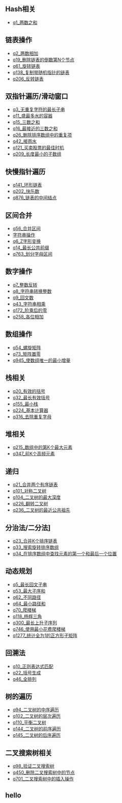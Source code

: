 ## Hash相关
+ [q1_两数之和](https://github.com/dongbeiyewu/leetcode/blob/master/hash%E7%9B%B8%E5%85%B3/%5Bq1_%E4%B8%A4%E6%95%B0%E4%B9%8B%E5%92%8C/%5Bq1_%E4%B8%A4%E6%95%B0%E4%B9%8B%E5%92%8C.md)


## 链表操作
+ [q2_两数相加](https://github.com/dongbeiyewu/leetcode/blob/master/%E9%93%BE%E8%A1%A8%E6%93%8D%E4%BD%9C/q2_%E4%B8%A4%E6%95%B0%E7%9B%B8%E5%8A%A0/q2_%E4%B8%A4%E6%95%B0%E7%9B%B8%E5%8A%A0.md)
+ [q19_删除链表的倒数第N个节点](https://github.com/dongbeiyewu/leetcode/blob/master/%E9%93%BE%E8%A1%A8%E6%93%8D%E4%BD%9C/q19_%E5%88%A0%E9%99%A4%E9%93%BE%E8%A1%A8%E7%9A%84%E5%80%92%E6%95%B0%E7%AC%ACN%E4%B8%AA%E8%8A%82%E7%82%B9/q19_%E5%88%A0%E9%99%A4%E9%93%BE%E8%A1%A8%E7%9A%84%E5%80%92%E6%95%B0%E7%AC%ACN%E4%B8%AA%E8%8A%82%E7%82%B9%2Cmd)
+ [q61_旋转链表]()
+ [q138_复制带随机指针的链表]()
+ [q206_反转链表]()

## 双指针遍历/滑动窗口

+ [q3_无重复字符的最长子串]()
+ [q11_盛最多水的容器]()
+ [q15_三数之和]()
+ [q16_最接近的三数之和]()
+ [q26_删除排序数组中的重复项]()
+ [q42_接雨水]()
+ [q121_买卖股票的最佳时机]()
+ [q209_长度最小的子数组]()

## 快慢指针遍历

+ [q141_环形链表]()
+ [q202_快乐数]()
+ [q876_链表的中间结点]()


## 区间合并

+ [q56_合并区间]()
+ [字符串操作]()
+ [q6_Z字形变换]()
+ [q14_最长公共前缀]()
+ [q763_划分字母区间]()
  
## 数字操作

+ [q7_整数反转]()
+ [q8_字符串转换整数]()
+ [q9_回文数]()
+ [q43_字符串相乘]()
+ [q172_阶乘后的零]()
+ [q258_各位相加]()

## 数组操作

+ [q54_螺旋矩阵]()
+ [q73_矩阵置零]()
+ [q945_使数组唯一的最小增量]()
## 栈相关

+ [q20_有效的括号]()
+ [q32_最长有效括号]()
+ [q155_最小栈]()
+ [q224_基本计算器]()
+ [q316_去除重复字母]()
## 堆相关

+ [q215_数组中的第K个最大元素]()
+ [q347_前K个高频元素]()
  
## 递归

+ [q21_合并两个有序链表]()
+ [q101_对称二叉树]()
+ [q104_二叉树的最大深度]()
+ [q226_翻转二叉树]()
+ [q236_二叉树的最近公共祖先]()
  
## 分治法/二分法]

+ [q23_合并K个排序链表]()
+ [q33_搜索旋转排序数组]()
+ [q34_在排序数组中查找元素的第一个和最后一个位置]()


## 动态规划

+ [q5_最长回文子串]()
+ [q53_最大子序和]()
+ [q62_不同路径]()
+ [q64_最小路径和]()
+ [q70_爬楼梯]()
+ [q118_杨辉三角]()
+ [q300_最长上升子序列]()
+ [q746_使用最小花费爬楼梯]()
+ [q1277_统计全为1的正方形子矩阵]()

## 回溯法

+ [q10_正则表达式匹配]()
+ [q22_括号生成]()
+ [q46_全排列]()

## 树的遍历

+ [q94_二叉树的中序遍历]()
+ [q102_二叉树的层次遍历]()
+ [q110_平衡二叉树]()
+ [q144_二叉树的前序遍历]()
+ [q145_二叉树的后序遍历]()

## 二叉搜索树相关

+ [q98_验证二叉搜索树]()
+ [q450_删除二叉搜索树中的节点]()
+ [q701_二叉搜索树中的插入操作]()

## hello
